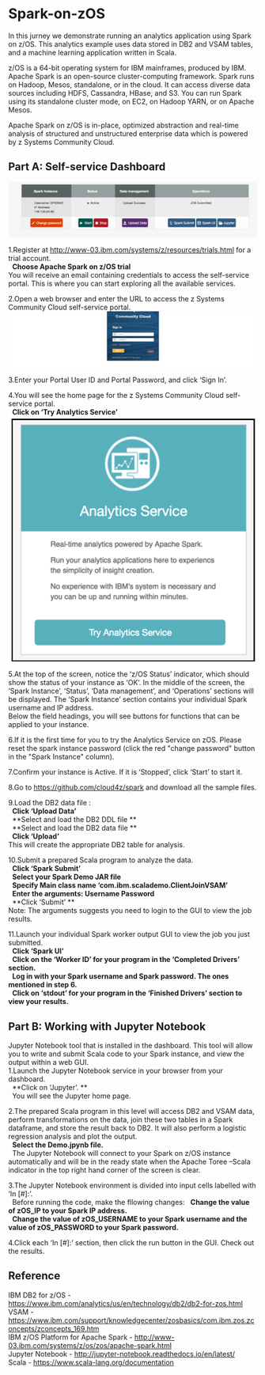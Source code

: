 # Spark-on-zOS
In this jurney we demonstrate running an analytics application using Spark on z/OS. This analytics example uses data stored in DB2 and VSAM tables, and a machine learning application written in Scala. 

z/OS is a 64-bit operating system for IBM mainframes, produced by IBM.
Apache Spark is an open-source cluster-computing framework.
Spark runs on Hadoop, Mesos, standalone, or in the cloud. It can access diverse data sources including HDFS, Cassandra, HBase, and S3. You can run Spark using its standalone cluster mode, on EC2, on Hadoop YARN, or on Apache Mesos.

Apache Spark on z/OS is in-place, optimized abstraction and real-time analysis of structured and unstructured enterprise data which is powered by z Systems Community Cloud.

## Part A: Self-service Dashboard
![GUI](img/Spark.png)  

1.Register at http://www-03.ibm.com/systems/z/resources/trials.html for a trial account.   
&nbsp;&nbsp;**Choose Apache Spark on z/OS trial**      
You will receive an email containing credentials to access the self-service portal.  This is where you can start exploring all the available services.   

2.Open a web browser and enter the URL to access the z Systems Community Cloud self-service portal.   
![LOGIN](img/Login.png)

3.Enter your Portal User ID and Portal Password, and click ‘Sign In’.  

4.You will see the home page for the z Systems Community Cloud self-service portal.  
&nbsp;&nbsp;**Click on ‘Try Analytics Service’**      
![TRIAL](img/Trial.png)

5.At the top of the screen, notice the ‘z/OS Status’ indicator, which should show the status of your instance as ‘OK’. In the middle of the screen, the ‘Spark Instance’, ‘Status’, ‘Data management’, and ‘Operations’ sections will be displayed. The ‘Spark Instance’ section contains your individual Spark username and IP address.   
Below the field headings, you will see buttons for functions that can be applied to your instance.   

6.If it is the first time for you to try the Analytics Service on zOS. Please reset the spark instance password (click the red "change password" button in the "Spark Instance" column).    

7.Confirm your instance is Active. If it is ‘Stopped’, click ‘Start’ to start it.   

8.Go to https://github.com/cloud4z/spark and download all the sample files.   

9.Load the DB2 data file :   
&nbsp;&nbsp;**Click ‘Upload Data’**      
&nbsp;&nbsp;**Select and load the DB2 DDL file **      
&nbsp;&nbsp;**Select and load the DB2 data file **    
&nbsp;&nbsp;**Click ‘Upload’**      
This will create the appropriate DB2 table for analysis.   

10.Submit a prepared Scala program to analyze the data.    
&nbsp;&nbsp;**Click ‘Spark Submit’**       
&nbsp;&nbsp;**Select your Spark Demo JAR file**     
&nbsp;&nbsp;**Specify Main class name ‘com.ibm.scalademo.ClientJoinVSAM’**     
&nbsp;&nbsp;**Enter the arguments: Username Password**      
&nbsp;&nbsp;**Click ‘Submit’ **   
Note: The arguments suggests you need to login to the GUI to view the job results.    

11.Launch your individual Spark worker output GUI to view the job you just submitted.   
&nbsp;&nbsp;**Click ‘Spark UI’**       
&nbsp;&nbsp;**Click on the ‘Worker ID’ for your program in the ‘Completed Drivers’ section.**     
&nbsp;&nbsp;**Log in with your Spark username and Spark password. The ones mentioned in step 6.**    
&nbsp;&nbsp;**Click on ‘stdout’ for your program in the ‘Finished Drivers’ section to view your results.**     
  
## Part B: Working with Jupyter Notebook
Jupyter Notebook tool that is installed in the dashboard. This tool will allow you to write and submit Scala code to your Spark instance, and view the output within a web GUI.  
1.Launch the Jupyter Notebook service in your browser from your dashboard.   
&nbsp;&nbsp;**Click on ‘Jupyter’. **    
&nbsp;&nbsp;You will see the Jupyter home page.          

2.The prepared Scala program in this level will access DB2 and VSAM data, perform transformations on the data, join these two tables in a Spark dataframe, and store the result back to DB2. It will also perform a logistic regression analysis and plot the output.   
&nbsp;&nbsp;**Select the Demo.jpynb file.**      
&nbsp;&nbsp;The Jupyter Notebook will connect to your Spark on z/OS instance automatically and will be in the ready state when the Apache Toree –Scala indicator in the top right hand corner of the screen is clear.     

3.The Jupyter Notebook environment is divided into input cells labelled with ‘In [#]:’.  
&nbsp;&nbsp;Before running the code, make the fllowing changes:
&nbsp;&nbsp;**Change the value of zOS_IP to your Spark IP address.**    
&nbsp;&nbsp;**Change the value of zOS_USERNAME to your Spark username and the value of zOS_PASSWORD to your Spark password.**      

4.Click each ‘In [#]:’ section, then click the run button in the GUI. Check out the results.

## Reference
IBM DB2 for z/OS - https://www.ibm.com/analytics/us/en/technology/db2/db2-for-zos.html   
VSAM - https://www.ibm.com/support/knowledgecenter/zosbasics/com.ibm.zos.zconcepts/zconcepts_169.htm   
IBM z/OS Platform for Apache Spark - http://www-03.ibm.com/systems/z/os/zos/apache-spark.html   
Jupyter Notebook - http://jupyter-notebook.readthedocs.io/en/latest/   
Scala - https://www.scala-lang.org/documentation   

